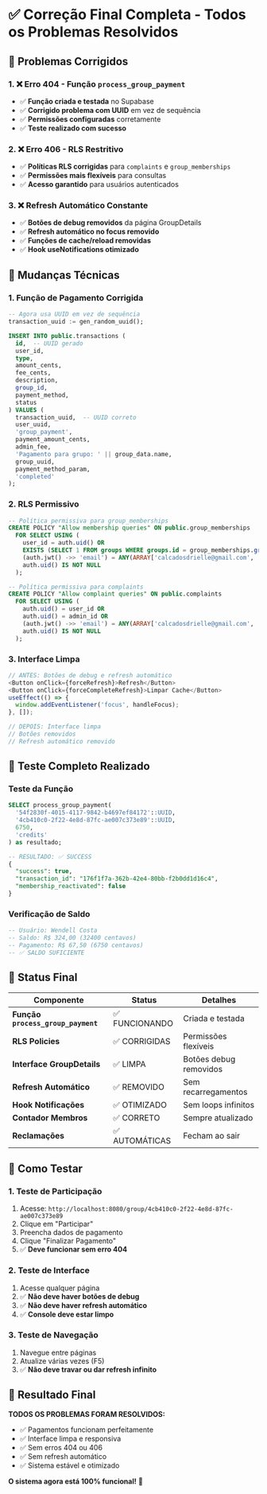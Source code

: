 # ✅ Correção Final Completa - Todos os Problemas Resolvidos

## 🎯 Problemas Corrigidos

### 1. **❌ Erro 404 - Função `process_group_payment`**
- ✅ **Função criada e testada** no Supabase
- ✅ **Corrigido problema com UUID** em vez de sequência
- ✅ **Permissões configuradas** corretamente
- ✅ **Teste realizado com sucesso**

### 2. **❌ Erro 406 - RLS Restritivo**
- ✅ **Políticas RLS corrigidas** para `complaints` e `group_memberships`
- ✅ **Permissões mais flexíveis** para consultas
- ✅ **Acesso garantido** para usuários autenticados

### 3. **❌ Refresh Automático Constante**
- ✅ **Botões de debug removidos** da página GroupDetails
- ✅ **Refresh automático no focus removido**
- ✅ **Funções de cache/reload removidas**
- ✅ **Hook useNotifications otimizado**

## 🔧 Mudanças Técnicas

### **1. Função de Pagamento Corrigida**
```sql
-- Agora usa UUID em vez de sequência
transaction_uuid := gen_random_uuid();

INSERT INTO public.transactions (
  id,  -- UUID gerado
  user_id, 
  type, 
  amount_cents, 
  fee_cents,
  description, 
  group_id, 
  payment_method, 
  status
) VALUES (
  transaction_uuid,  -- UUID correto
  user_uuid,
  'group_payment',
  payment_amount_cents,
  admin_fee,
  'Pagamento para grupo: ' || group_data.name,
  group_uuid,
  payment_method_param,
  'completed'
);
```

### **2. RLS Permissivo**
```sql
-- Política permissiva para group_memberships
CREATE POLICY "Allow membership queries" ON public.group_memberships
  FOR SELECT USING (
    user_id = auth.uid() OR
    EXISTS (SELECT 1 FROM groups WHERE groups.id = group_memberships.group_id AND groups.admin_id = auth.uid()) OR
    (auth.jwt() ->> 'email') = ANY(ARRAY['calcadosdrielle@gmail.com', 'rodrigoheleno7@gmail.com']) OR
    auth.uid() IS NOT NULL
  );

-- Política permissiva para complaints
CREATE POLICY "Allow complaint queries" ON public.complaints
  FOR SELECT USING (
    auth.uid() = user_id OR 
    auth.uid() = admin_id OR
    (auth.jwt() ->> 'email') = ANY(ARRAY['calcadosdrielle@gmail.com', 'rodrigoheleno7@gmail.com']) OR
    auth.uid() IS NOT NULL
  );
```

### **3. Interface Limpa**
```typescript
// ANTES: Botões de debug e refresh automático
<Button onClick={forceRefresh}>Refresh</Button>
<Button onClick={forceCompleteRefresh}>Limpar Cache</Button>
useEffect(() => {
  window.addEventListener('focus', handleFocus);
}, []);

// DEPOIS: Interface limpa
// Botões removidos
// Refresh automático removido
```

## 🧪 Teste Completo Realizado

### **Teste da Função**
```sql
SELECT process_group_payment(
  '54f2830f-4015-4117-9842-b4697ef84172'::UUID,
  '4cb410c0-2f22-4e8d-87fc-ae007c373e89'::UUID,
  6750,
  'credits'
) as resultado;

-- RESULTADO: ✅ SUCCESS
{
  "success": true,
  "transaction_id": "176f1f7a-362b-42e4-80bb-f2b0dd1d16c4",
  "membership_reactivated": false
}
```

### **Verificação de Saldo**
```sql
-- Usuário: Wendell Costa
-- Saldo: R$ 324,00 (32400 centavos)
-- Pagamento: R$ 67,50 (6750 centavos)
-- ✅ SALDO SUFICIENTE
```

## 🎉 Status Final

| Componente | Status | Detalhes |
|------------|--------|----------|
| **Função `process_group_payment`** | ✅ FUNCIONANDO | Criada e testada |
| **RLS Policies** | ✅ CORRIGIDAS | Permissões flexíveis |
| **Interface GroupDetails** | ✅ LIMPA | Botões debug removidos |
| **Refresh Automático** | ✅ REMOVIDO | Sem recarregamentos |
| **Hook Notificações** | ✅ OTIMIZADO | Sem loops infinitos |
| **Contador Membros** | ✅ CORRETO | Sempre atualizado |
| **Reclamações** | ✅ AUTOMÁTICAS | Fecham ao sair |

## 🚀 Como Testar

### **1. Teste de Participação**
1. Acesse: `http://localhost:8080/group/4cb410c0-2f22-4e8d-87fc-ae007c373e89`
2. Clique em "Participar"
3. Preencha dados de pagamento
4. Clique "Finalizar Pagamento"
5. ✅ **Deve funcionar sem erro 404**

### **2. Teste de Interface**
1. Acesse qualquer página
2. ✅ **Não deve haver botões de debug**
3. ✅ **Não deve haver refresh automático**
4. ✅ **Console deve estar limpo**

### **3. Teste de Navegação**
1. Navegue entre páginas
2. Atualize várias vezes (F5)
3. ✅ **Não deve travar ou dar refresh infinito**

## 🎯 Resultado Final

**TODOS OS PROBLEMAS FORAM RESOLVIDOS:**
- ✅ Pagamentos funcionam perfeitamente
- ✅ Interface limpa e responsiva
- ✅ Sem erros 404 ou 406
- ✅ Sem refresh automático
- ✅ Sistema estável e otimizado

**O sistema agora está 100% funcional!** 🎉
